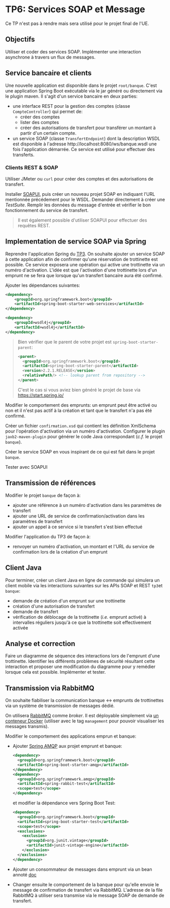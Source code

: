 # TP6: Services SOAP et Message

Ce TP n'est pas à rendre mais sera utilisé pour le projet final de l'UE.

## Objectifs 

Utiliser et coder des services SOAP.
Implémenter une interaction asynchrone à travers un flux de messages. 

## Service bancaire et clients

Une nouvelle application est disponible dans le projet `root/banque`.
C'est une application Spring Boot exécutable via le jar généré ou directement via le plugin maven. 
Il s'agit d'un service bancaire en deux parties:

- une interface REST pour la gestion des comptes (classe `CompteController`) qui permet de:
  - créer des comptes
  - lister des comptes
  - créer des autorisations de transfert pour transférer un montant à partir d'un certain compte.
- un service SOAP (classe `TransfertEndpoint`) dont la description WSDL est disponible à l'adresse http://localhost:8080/ws/banque.wsdl une fois l'application démarrée. Ce service est utilisé pour effectuer des transferts.

### Clients REST & SOAP

Utiliser JMeter ou `curl` pour créer des comptes et des autorisations de transfert.

Installer [SOAPUI](https://www.soapui.org/downloads/soapui.html), puis créer un nouveau projet SOAP en indiquant l'URL mentionnée précédement pour le WSDL. Demander directement à créer une _TestSuite_.
Remplir les données du message d'entrée et vérifier le bon fonctionnement du service de transfert.

> Il est également possible d'utiliser SOAPUI pour effectuer des requêtes REST. 

## Implementation de service SOAP via Spring 

Reprendre l'application Spring du [TP3](../tp3/README.md).
On souhaite ajouter un service SOAP à cette application afin de confirmer qu'une réservation de trottinette est possible.
Ce service exposera une opération qui active une trottinette via un numéro d'activation.
L'idée est que l'activation d'une trottinette lors d'un emprunt ne se fera que lorsque qu'un transfert bancaire aura été confirmé.

Ajouter les dépendances suivantes: 
```xml
<dependency>
    <groupId>org.springframework.boot</groupId>
    <artifactId>spring-boot-starter-web-services</artifactId>
</dependency>

<dependency>
    <groupId>wsdl4j</groupId>
    <artifactId>wsdl4j</artifactId>
</dependency>
```

> Bien vérifier que le parent de votre projet est `spring-boot-starter-parent`:
> 
> ```xml
> <parent>
> 	<groupId>org.springframework.boot</groupId>
> 	<artifactId>spring-boot-starter-parent</artifactId>
> 	<version>2.2.1.RELEASE</version>
> 	<relativePath/> <!-- lookup parent from repository -->
> </parent>
> ```
> 
> C'est le cas si vous aviez bien généré le projet de base via https://start.spring.io/

Modifier le comportement des emprunts: un emprunt peut être activé ou non et il n'est pas actif à la création et tant que le transfert n'a pas été confirmé.

Créer un fichier `confirmation.xsd` qui contient les définition XmlSchema pour l'opération d'activation via un numéro d'activation. Configurer le plugin `jaxb2-maven-plugin` pour générer le code Java correspondant (_c.f._ le projet `banque`).

Créer le service SOAP en vous inspirant de ce qui est fait dans le projet `banque`.

Tester avec SOAPUI

## Transmission de références

Modifier le projet `banque` de façon à:

- ajouter une référence à un numéro d'activation dans les paramètres de transfert
- ajouter une URL de service de confirmation/activation dans les paramètres de transfert
- ajouter un appel à ce service si le transfert s'est bien effectué

Modifier l'application du TP3 de façon à:
- renvoyer un numéro d'activation, un montant et l'URL du service de confirmation lors de la création d'un emprunt

## Client Java

Pour terminer, créer un client Java en ligne de commande qui simulera un client mobile via les interactions suivantes sur les APIs SOAP et REST `tp3`et `banque`:

- demande de création d'un emprunt sur une trottinette 
- création d'une autorisation de transfert
- demande de transfert
- vérification de déblocage de la trottinette (_i.e._ emprunt activé) à intervalles réguliers jusqu'à ce que la trottinette soit effectivement activée

## Analyse et correction

Faire un diagramme de séquence des interactions lors de l'emprunt d'une trottinette.
Identifier les différents problèmes de sécurité résultant cette interaction et proposer une modification du diagramme pour y remédier lorsque cela est possible. Implémenter et tester.

## Transmission via RabbitMQ

On souhaite fiabiliser la communication banque ↔ emprunts de trottinettes via un système de transmission de messages dédié. 

On utilisera [RabbitMQ](https://www.rabbitmq.com/) comme _broker_. 
Il est déployable simplement via [un conteneur Docker](https://hub.docker.com/_/rabbitmq) (utiliser avec le tag `management` pour pouvoir visualiser les messages transmis).

Modifier le comportement des applications emprun et banque:

- Ajouter [Spring AMQP](https://spring.io/projects/spring-amqp) aux projet emprunt et banque:

  ```xml    
  <dependency>
    <groupId>org.springframework.boot</groupId>
    <artifactId>spring-boot-starter-amqp</artifactId>
  </dependency>
  <dependency>
    <groupId>org.springframework.amqp</groupId>
    <artifactId>spring-rabbit-test</artifactId>
    <scope>test</scope>
  </dependency>
  ```

  et modifier la dépendance vers Spring Boot Test:

  ```xml
  <dependency>
    <groupId>org.springframework.boot</groupId>
    <artifactId>spring-boot-starter-test</artifactId>
    <scope>test</scope>
    <exclusions>
      <exclusion>
        <groupId>org.junit.vintage</groupId>
        <artifactId>junit-vintage-engine</artifactId>
      </exclusion>
    </exclusions>
  </dependency>
  ```
  
- Ajouter un consommateur de messages dans emprunt via un bean annoté [doc](https://docs.spring.io/spring-amqp/docs/2.2.2.RELEASE/reference/html/#async-annotation-driven)
- Changer ensuite le comportement de la banque pour qu'elle envoie le message de confirmation de transfert via RabbitMQ.
  L'adresse de la file RabbitMQ à utiliser sera transmise via le message SOAP de demande de transfert.
